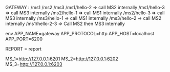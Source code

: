 GATEWAY : 
/ms1 
/ms2
/ms3
/ms1/hello-2 => call MS2 internally
/ms1/hello-3 => call MS3 internally
/ms2/hello-1 => call MS1 internally
/ms2/hello-3 => call MS3 internally
/ms3/hello-1 => call MS1 internally
/ms3/hello-2 => call MS2 internally
/ms1/hello-2-3 => Call MS2 then MS3 internally

env
APP_NAME=gateway
APP_PROTOCOL=http
APP_HOST=localhost
APP_PORT=6200

REPORT = report

MS_1=http://127.0.0.1:6201
MS_2=http://127.0.0.1:6202
MS_3=http://127.0.0.1:6203

